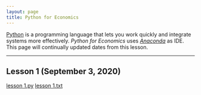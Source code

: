 ```yaml
---
layout: page
title: Python for Economics
---
```


[Python](https://www.python.org/) is a programming language that lets you work quickly and integrate systems more effectively. *Python for Economics* uses [*Anaconda*](https://www.anaconda.com/products/individual#Downloads) as IDE. This page will continually updated dates from this lesson.

---

## Lesson 1 (September 3, 2020)
[lesson 1.py](https://chenxiaolong2019.github.io/Python-for-Economics/Lesson%201(2020.9.3).py)
[lesson 1.txt](https://chenxiaolong2019.github.io/Python-for-Economics/Lesson1(2020.9.3)%20.txt)
